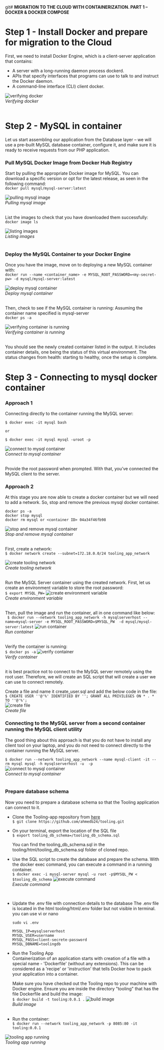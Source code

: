 git# **MIGRATION TO THE СLOUD WITH CONTAINERIZATION. PART 1 – DOCKER & DOCKER COMPOSE**

# **Step 1 - Install Docker and prepare for migration to the Cloud** 
First, we need to install Docker Engine, which is a client-server application that contains:
* A server with a long-running daemon process dockerd.
* APIs that specify interfaces that programs can use to talk to and instruct the Docker daemon.
* A command-line interface (CLI) client docker.

![verifying docker](../screenshots/project20/verifying_docker.jpg)   
*Verifying docker*  
<br>

# **Step 2 - MySQL in container** 
Let us start assembling our application from the Database layer – we will use a pre-built MySQL database container, configure it, and make sure it is ready to receive requests from our PHP application.

### Pull MySQL Docker Image from Docker Hub Registry
Start by pulling the appropriate Docker image for MySQL. You can download a specific version or opt for the latest release, as seen in the following command:   
`docker pull mysql/mysql-server:latest`

![pulling mysql image](../screenshots/project20/pulling_mysql_image.jpg)   
*Pulling mysql image*  
<br>

List the images to check that you have downloaded them successfully:   
`docker image ls`

![listing images](../screenshots/project20/listing_images.jpg)   
*Listing images*  
<br>

### Deploy the MySQL Container to your Docker Engine
Once you have the image, move on to deploying a new MySQL container with:   
`docker run --name <container_name> -e MYSQL_ROOT_PASSWORD=<my-secret-pw> -d mysql/mysql-server:latest`

![deploy mysql container](../screenshots/project20/deploy_mysql_container.jpg)   
*Deploy mysql container*  
<br>

Then, check to see if the MySQL container is running: Assuming the container name specified is mysql-server   
`docker ps -a`

![verifying container is running](../screenshots/project20/verifying_container_running.jpg)   
*Verifying container is running*  
<br>

You should see the newly created container listed in the output. It includes container details, one being the status of this virtual environment. The status changes from health: starting to healthy, once the setup is complete.

# **Step 3 - Connecting to mysql docker container** 

### Approach 1
Connecting directly to the container running the MySQL server:
```
$ docker exec -it mysql bash

or

$ docker exec -it mysql mysql -uroot -p
```
![connect to mysql container](../screenshots/project20/connect_to_mysql_container.jpg)   
*Connect to mysql container*  
<br>

Provide the root password when prompted. With that, you’ve connected the MySQL client to the server.

### Approach 2
At this stage you are now able to create a docker container but we will need to add a network. So, stop and remove the previous mysql docker container.
```
docker ps -a
docker stop mysql 
docker rm mysql or <container ID> 04a34f46fb98
```

![stop and remove mysql container](../screenshots/project20/stop_remove_mysql_container.jpg)   
*Stop and remove mysql container*  
<br>

First, create a network:   
` $ docker network create --subnet=172.18.0.0/24 tooling_app_network `

![create tooling network](../screenshots/project20/create_tooling_network.jpg)   
*Create tooling network*  
<br>

Run the MySQL Server container using the created network. First, let us create an environment variable to store the root password:   
`$ export MYSQL_PW=`
![create environment variable](../screenshots/project20/create_environment_variable.jpg)   
*Create environment variable*  
<br>

Then, pull the image and run the container, all in one command like below:   
` $ docker run --network tooling_app_network -h mysqlserverhost --name=mysql-server -e MYSQL_ROOT_PASSWORD=$MYSQL_PW  -d mysql/mysql-server:latest`
![run container](../screenshots/project20/run_container.jpg)   
*Run container*  
<br>

Verify the container is running:   
`$ docker ps -a` 
![verify container](../screenshots/project20/verify_container.jpg)   
*Verify container*  
<br>

it is best practice not to connect to the MySQL server remotely using the root user. Therefore, we will create an SQL script that will create a user we can use to connect remotely.

Create a file and name it create_user.sql and add the below code in the file:   
` $ CREATE USER ''@'%' IDENTIFIED BY ''; GRANT ALL PRIVILEGES ON * . * TO ''@'%'; `   
![create file](../screenshots/project20/create_file.jpg)   
*Create file*
<br>   

### Connecting to the MySQL server from a second container running the MySQL client utility
The good thing about this approach is that you do not have to install any client tool on your laptop, and you do not need to connect directly to the container running the MySQL server.

` $ docker run --network tooling_app_network --name mysql-client -it --rm mysql mysql -h mysqlserverhost -u  -p `   
![connect to mysql container](../screenshots/project20/connect_to_mysql_container2.jpg)   
*Connect to mysql container*  
<br>

### Prepare database schema
Now you need to prepare a database schema so that the Tooling application can connect to it.

* Clone the Tooling-app repository from [here](https://github.com/ahmedb24/tooling)   
 ` $ git clone https://github.com/ahmedb24/tooling.git `
* On your terminal, export the location of the SQL file   
 ` $ export tooling_db_schema=/tooling_db_schema.sql `

  You can find the tooling_db_schema.sql in the tooling/html/tooling_db_schema.sql folder of cloned repo.
* Use the SQL script to create the database and prepare the schema. With the docker exec command, you can execute a command in a running container.   
 ` $ docker exec -i mysql-server mysql -u root -p$MYSQL_PW < $tooling_db_schema `
 ![execute command](../screenshots/project20/execute_command.jpg)   
 *Execute command*  
 <br>


* Update the .env file with connection details to the database
  The .env file is located in the html tooling/html/.env folder but not visible in terminal. you can use vi or nano

  ```
  sudo vi .env
  
  MYSQL_IP=mysqlserverhost
  MYSQL_USER=username
  MYSQL_PASS=client-secrete-password
  MYSQL_DBNAME=toolingdb
  ```

* Run the Tooling App   
  Containerization of an application starts with creation of a file with a special name - 'Dockerfile' (without any extensions). This can be considered as a 'recipe' or 'instruction' that tells Docker how to pack your application into a container.

  Make sure you have checked out the Tooling repo to your machine with Docker engine. Ensure you are inside the directory "tooling" that has the file Dockerfile and build the image:   
  ` $ docker build -t tooling:0.0.1 . `
  ![build image](../screenshots/project20/build_image.jpg)   
  *Build image*  
  <br>

* Run the container:   
  ` $ docker run --network tooling_app_network -p 8085:80 -it tooling:0.0.1 `

![tooling app running](../screenshots/project20/tooling_app_running.jpg)   
*Tooling app running*  
<br>













